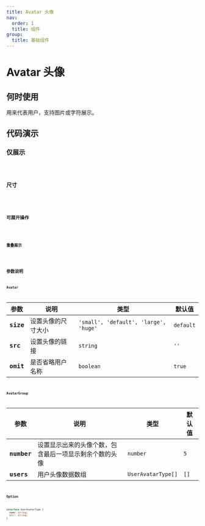 ```yaml
---
title: Avatar 头像
nav:
  order: 1
  title: 组件
group:
  title: 基础组件
---
```


# Avatar 头像

## 何时使用

用来代表用户，支持图片或字符展示。

## 代码演示

### 仅展示

<code src='./demo/base.tsx' />

### 尺寸

<code src='./demo/size.tsx' title='Avatar 基本用法' desc='头像有以下几种尺寸：24px、32px、56px、80px。24px、32px 常用于列表&导航展示。56px、80px 常用于用户管理。默认为字符型头像，24px、32px 头像的文字字号为12px；56px 头像的文字字号为 16px；80px 头像的文字字号为 20px。' />

### 可展开操作

<code src='./demo/hover.tsx' />

### 重叠展示

<code src='./demo/group.tsx' />

## 参数说明

### Avatar

| 参数     | 说明               | 类型                                  | 默认值    |
| -------- | ------------------ | ------------------------------------- | --------- |
| **size** | 设置头像的尺寸大小 | `'small', 'default', 'large', 'huge'` | `default` |
| **src**  | 设置头像的链接     | `string`                              | `''`      |
| **omit** | 是否省略用户名称   | `boolean`                             | `true`    |

### AvatarGroup

| 参数       | 说明                                                   | 类型               | 默认值 |
| ---------- | ------------------------------------------------------ | ------------------ | ------ |
| **number** | 设置显示出来的头像个数，包含最后一项显示剩余个数的头像 | `number`           | `5`    |
| **users**  | 用户头像数据数组                                       | `UserAvatarType[]` | `[]`   |

### Option

```ts
interface UserAvatarType {
  name: string;
  src?: string;
}
```

